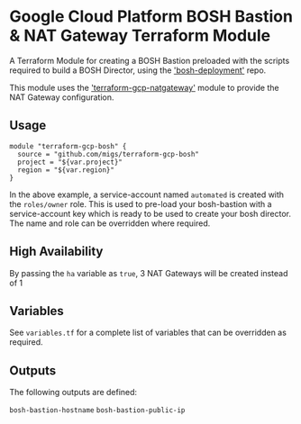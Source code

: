 # Google Cloud Platform BOSH Bastion & NAT Gateway Terraform Module

A Terraform Module for creating a BOSH Bastion preloaded with the scripts required to build a BOSH Director, using the ['bosh-deployment'](https://github.com/cloudfoundry/bosh-deployment) repo.

This module uses the ['terraform-gcp-natgateway'](https://github.com/migs/terraform-gcp-natgateway) module to provide the NAT Gateway configuration.

## Usage

```
module "terraform-gcp-bosh" {
  source = "github.com/migs/terraform-gcp-bosh"
  project = "${var.project}"
  region = "${var.region}"
}
```

In the above example, a service-account named `automated` is created with the `roles/owner` role. This is used to pre-load your bosh-bastion with a service-account key which is ready to be used to create your bosh director. The name and role can be overridden where required.

## High Availability

By passing the `ha` variable as `true`, 3 NAT Gateways will be created instead of 1

## Variables

See `variables.tf` for a complete list of variables that can be overridden as required.

## Outputs

The following outputs are defined:

`bosh-bastion-hostname`
`bosh-bastion-public-ip`
